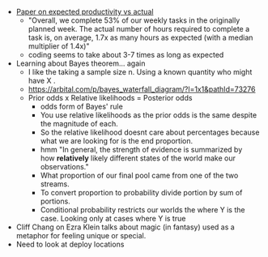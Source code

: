- [Paper on expected productivity vs actual](https://arxiv.org/pdf/2103.16574.pdf)
    - "Overall, we complete 53% of our weekly tasks in the originally planned week. The
actual number of hours required to complete a task is, on average, 1.7x as many hours
as expected (with a median multiplier of 1.4x)"
    - coding seems to take about 3-7 times as long as expected
- Learning about Bayes theorem... again
    - I like the taking a sample size n. Using a known quantity who might have X .
    - https://arbital.com/p/bayes_waterfall_diagram/?l=1x1&pathId=73276
    - Prior odds x Relative likelihoods = Posterior odds
        - odds form of Bayes' rule
        - You use relative likelihoods as the prior odds is the same despite the magnitude of each.
        - So the relative likelihood doesnt care about percentages because what we are looking for is the end proportion.
        - hmm "In general, the strength of evidence is summarized by how __relatively__ likely different states of the world make our observations."
        - What proportion of our final pool came from one of the two streams.
        - To convert proportion to probability divide portion by sum of portions.
        - Conditional probability restricts our worlds the where Y is the case. Looking only at cases where Y is true
- Cliff Chang on Ezra Klein talks about magic (in fantasy) used as a metaphor for feeling unique or special.
- Need to look at deploy locations 
